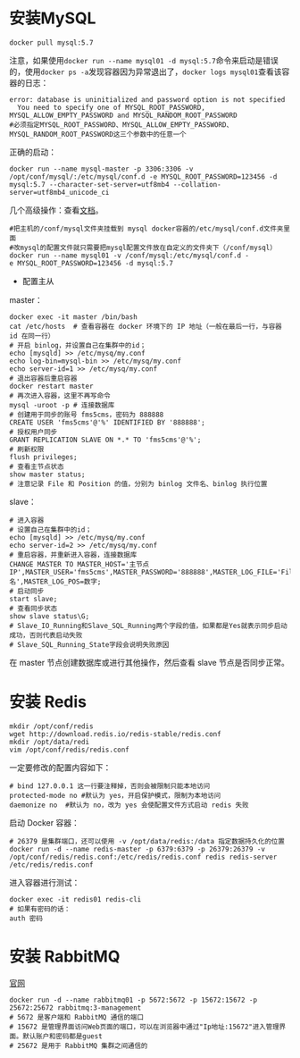 # 安装MySQL

```shell
docker pull mysql:5.7
```

注意，如果使用`docker run -‐name mysql01 ‐d mysql:5.7`命令来启动是错误的，使用`docker ps -a`发现容器因为异常退出了，`docker logs mysql01`查看该容器的日志：

```shell
error: database is uninitialized and password option is not specified 
  You need to specify one of MYSQL_ROOT_PASSWORD, MYSQL_ALLOW_EMPTY_PASSWORD and MYSQL_RANDOM_ROOT_PASSWORD
#必须指定MYSQL_ROOT_PASSWORD、MYSQL_ALLOW_EMPTY_PASSWORD、MYSQL_RANDOM_ROOT_PASSWORD这三个参数中的任意一个
```

正确的启动：

```shell
docker run --name mysql-master -p 3306:3306 -v /opt/conf/mysql/:/etc/mysql/conf.d -e MYSQL_ROOT_PASSWORD=123456 -d mysql:5.7 --character-set-server=utf8mb4 --collation-server=utf8mb4_unicode_ci
```





几个高级操作：查看[文档](https://hub.docker.com/_/mysql/)。

```shell
#把主机的/conf/mysql文件夹挂载到 mysql docker容器的/etc/mysql/conf.d文件夹里面	
#改mysql的配置文件就只需要把mysql配置文件放在自定义的文件夹下（/conf/mysql）
docker run ‐‐name mysql01 ‐v /conf/mysql:/etc/mysql/conf.d ‐e MYSQL_ROOT_PASSWORD=123456 ‐d mysql:5.7
```



- 配置主从

master：

```shell
docker exec -it master /bin/bash
cat /etc/hosts  # 查看容器在 docker 环境下的 IP 地址（一般在最后一行，与容器 id 在同一行）
# 开启 binlog，并设置自己在集群中的id；
echo [mysqld] >> /etc/mysq/my.conf
echo log-bin=mysql-bin >> /etc/mysq/my.conf
echo server-id=1 >> /etc/mysq/my.conf
# 退出容器后重启容器 
docker restart master
# 再次进入容器，这里不再写命令
mysql -uroot -p # 连接数据库
# 创建用于同步的账号 fms5cms，密码为 888888
CREATE USER 'fms5cms'@'%' IDENTIFIED BY '888888';
# 授权用户同步
GRANT REPLICATION SLAVE ON *.* TO 'fms5cms'@'%';
# 刷新权限
flush privileges;
# 查看主节点状态
show master status;
# 注意记录 File 和 Position 的值，分别为 binlog 文件名、binlog 执行位置
```

slave：

```shell
# 进入容器
# 设置自己在集群中的id；
echo [mysqld] >> /etc/mysq/my.conf
echo server-id=2 >> /etc/mysq/my.conf
# 重启容器，并重新进入容器，连接数据库
CHANGE MASTER TO MASTER_HOST='主节点IP',MASTER_USER='fms5cms',MASTER_PASSWORD='888888',MASTER_LOG_FILE='File名',MASTER_LOG_POS=数字;
# 启动同步
start slave;
# 查看同步状态
show slave status\G;
# Slave_IO_Running和Slave_SQL_Running两个字段的值，如果都是Yes就表示同步启动成功，否则代表启动失败
# Slave_SQL_Running_State字段会说明失败原因
```

在 master 节点创建数据库或进行其他操作，然后查看 slave 节点是否同步正常。



# 安装 Redis

```shell
mkdir /opt/conf/redis
wget http://download.redis.io/redis-stable/redis.conf
mkdir /opt/data/redi
vim /opt/conf/redis/redis.conf
```

一定要修改的配置内容如下：
```shell
# bind 127.0.0.1 这一行要注释掉，否则会被限制只能本地访问
protected-mode no #默认为 yes，开启保护模式，限制为本地访问
daemonize no  #默认为 no，改为 yes 会使配置文件方式启动 redis 失败
```

启动 Docker 容器：

```shell
# 26379 是集群端口，还可以使用 -v /opt/data/redis:/data 指定数据持久化的位置
docker run -d --name redis-master -p 6379:6379 -p 26379:26379 -v /opt/conf/redis/redis.conf:/etc/redis/redis.conf redis redis-server /etc/redis/redis.conf
```

进入容器进行测试：

```shell
docker exec -it redis01 redis-cli
# 如果有密码的话：
auth 密码
```



# 安装 RabbitMQ

[官网](https://www.rabbitmq.com/download.html)

```shell
docker run -d --name rabbitmq01 -p 5672:5672 -p 15672:15672 -p 25672:25672 rabbitmq:3-management
# 5672 是客户端和 RabbitMQ 通信的端口
# 15672 是管理界面访问Web页面的端口，可以在浏览器中通过"Ip地址:15672"进入管理界面。默认账户和密码都是guest
# 25672 是用于 RabbitMQ 集群之间通信的
```


